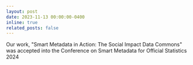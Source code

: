 ```yaml
---
layout: post
date: 2023-11-13 00:00:00-0400
inline: true
related_posts: false
---
```


Our work, "Smart Metadata in Action: The Social Impact Data Commons" was accepted into the Conference on Smart
Metadata for Official Statistics 2024